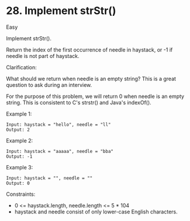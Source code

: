 # 28. Implement strStr()
Easy

Implement strStr().

Return the index of the first occurrence of needle in haystack, or -1 if needle is not part of haystack.

Clarification:

What should we return when needle is an empty string? This is a great question to ask during an interview.

For the purpose of this problem, we will return 0 when needle is an empty string. This is consistent to C's strstr() and Java's indexOf().

 

Example 1:
```
Input: haystack = "hello", needle = "ll"
Output: 2
```
Example 2:
```
Input: haystack = "aaaaa", needle = "bba"
Output: -1
```
Example 3:
```
Input: haystack = "", needle = ""
Output: 0
```
 
Constraints:
* 0 <= haystack.length, needle.length <= 5 * 104
* haystack and needle consist of only lower-case English characters.

